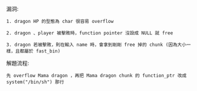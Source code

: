 漏洞: <br>
    
    1. dragon HP 的型態為 char 很容易 overflow

    2. dragon 、player 被擊敗時，function pointer 沒設成 NULL 就 free

    3. dragon 若被擊敗，則在輸入 name 時，會拿到剛剛 free 掉的 chunk (因為大小一樣，且都屬於 fast_bin)

解題流程: <br>

	先 overflow Mama dragon ，再把 Mama dragon chunk 的 function_ptr 改成 system("/bin/sh") 那行



